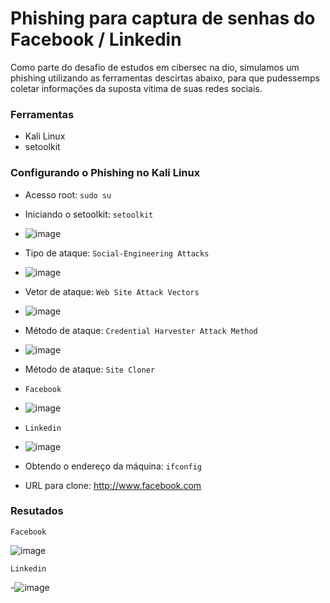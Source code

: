 # Phishing para captura de senhas do Facebook / Linkedin

Como parte do desafio de estudos em cibersec na dio, simulamos um phishing utilizando as ferramentas descirtas abaixo, para que pudessemps coletar informações da suposta vitima de suas redes sociais.

### Ferramentas

- Kali Linux
- setoolkit

### Configurando o Phishing no Kali Linux

- Acesso root: ``` sudo su ```
- Iniciando o setoolkit: ``` setoolkit ```
- ![image](https://github.com/user-attachments/assets/a451f2ae-cd92-4895-ae60-990df988ccc3)

- Tipo de ataque: ``` Social-Engineering Attacks ```
- ![image](https://github.com/user-attachments/assets/4b7ca718-7c57-4b7f-ae6b-cb31d2b1923e)

- Vetor de ataque: ``` Web Site Attack Vectors ```
- ![image](https://github.com/user-attachments/assets/719e549e-83c1-4efa-a3ff-375dd5bb96c1)
 
- Método de ataque: ```Credential Harvester Attack Method ```
- ![image](https://github.com/user-attachments/assets/83bf34d7-0943-432e-87dd-8c6a9c79d8f4)

- Método de ataque: ``` Site Cloner ```
- ```Facebook```
- ![image](https://github.com/user-attachments/assets/7bf7091e-6859-4b52-9747-70b0eef5fdc3)
- ```Linkedin```
- ![image](https://github.com/user-attachments/assets/83d4afc0-7d6d-46a3-863b-181bd705e8ab)


- Obtendo o endereço da máquina: ``` ifconfig ```
- URL para clone: http://www.facebook.com

### Resutados
```Facebook```

![image](https://github.com/user-attachments/assets/1396f194-2ce4-4abf-ac87-385f00d1acc3)

```Linkedin```

-![image](https://github.com/user-attachments/assets/9b6bbf60-86f9-4d13-91f5-0c82d75f43b2)
